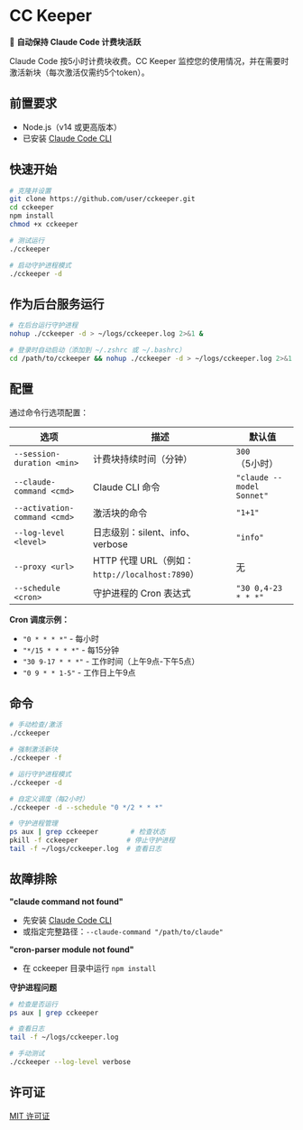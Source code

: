 # CC Keeper

🤖 **自动保持 Claude Code 计费块活跃**

Claude Code 按5小时计费块收费。CC Keeper 监控您的使用情况，并在需要时激活新块（每次激活仅需约5个token）。

## 前置要求

- Node.js（v14 或更高版本）
- 已安装 [Claude Code CLI](https://docs.anthropic.com/en/docs/claude-code)

## 快速开始

```bash
# 克隆并设置
git clone https://github.com/user/cckeeper.git
cd cckeeper
npm install
chmod +x cckeeper

# 测试运行
./cckeeper

# 启动守护进程模式
./cckeeper -d
```

## 作为后台服务运行

```bash
# 在后台运行守护进程
nohup ./cckeeper -d > ~/logs/cckeeper.log 2>&1 &

# 登录时自动启动（添加到 ~/.zshrc 或 ~/.bashrc）
cd /path/to/cckeeper && nohup ./cckeeper -d > ~/logs/cckeeper.log 2>&1 &
```

## 配置

通过命令行选项配置：

| 选项 | 描述 | 默认值 |
|------|------|--------|
| `--session-duration <min>` | 计费块持续时间（分钟） | `300`（5小时） |
| `--claude-command <cmd>` | Claude CLI 命令 | `"claude --model Sonnet"` |
| `--activation-command <cmd>` | 激活块的命令 | `"1+1"` |
| `--log-level <level>` | 日志级别：silent、info、verbose | `"info"` |
| `--proxy <url>` | HTTP 代理 URL（例如：`http://localhost:7890`） | 无 |
| `--schedule <cron>` | 守护进程的 Cron 表达式 | `"30 0,4-23 * * *"` |

**Cron 调度示例：**
- `"0 * * * *"` - 每小时
- `"*/15 * * * *"` - 每15分钟
- `"30 9-17 * * *"` - 工作时间（上午9点-下午5点）
- `"0 9 * * 1-5"` - 工作日上午9点

## 命令

```bash
# 手动检查/激活
./cckeeper

# 强制激活新块
./cckeeper -f

# 运行守护进程模式
./cckeeper -d

# 自定义调度（每2小时）
./cckeeper -d --schedule "0 */2 * * *"

# 守护进程管理
ps aux | grep cckeeper        # 检查状态
pkill -f cckeeper            # 停止守护进程
tail -f ~/logs/cckeeper.log  # 查看日志
```

## 故障排除

**"claude command not found"**
- 先安装 [Claude Code CLI](https://docs.anthropic.com/en/docs/claude-code)
- 或指定完整路径：`--claude-command "/path/to/claude"`

**"cron-parser module not found"**
- 在 cckeeper 目录中运行 `npm install`

**守护进程问题**
```bash
# 检查是否运行
ps aux | grep cckeeper

# 查看日志
tail -f ~/logs/cckeeper.log

# 手动测试
./cckeeper --log-level verbose
```

## 许可证

[MIT 许可证](LICENSE)